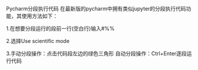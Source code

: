 Pycharm分段执行代码
在最新版的pycharm中拥有类似jupyter的分段执行代码功能，其使用方法如下：

1.在想要分段运行的段前一行(空白行)输入#%%

2.选择Use scientific mode

3.手动分段操作：点击代码段左边的绿色三角形
自动分段操作：Ctrl+Enter逐段运行代码
